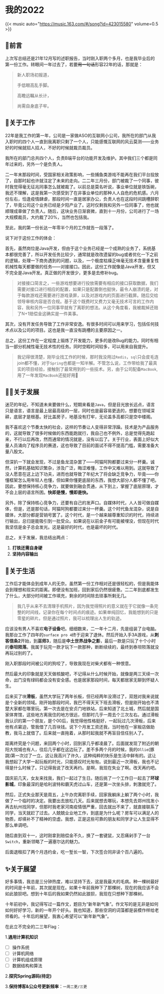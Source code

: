 # 我的2022


{{< music auto="https://music.163.com/#/song?id=423015580" volume=0.5 >}}

## 📖前言

上次写总结还是21年12月写的述职报告，当时刚入职两个多月，也是我毕业后的第一份工作。转眼间一年过去了，若要~~用一句话~~形容22年的话，那就是：

> 新人职场初报道，
>
> 手低眼高乱手脚。
>
> 高瞻远瞩从长计，
>
> 尚需自身底子牢。

## 💼关于工作

22年是我工作的第一年，公司是一家做ASO的互联网小公司，我所在的部门从我入职时的四个人一直到我离职只剩了一个人，只能感慨互联网的风云莫测——业务好的时候就招人招人，不好的时候就裁员裁员。

我所在的部门总共四个人，负责B端平台的功能开发及维护。其中我们三个都是同年过来的，另外一个是负责人。

二一年末那段时间，受国家相关政策影响，一些捕鱼类游戏不能再在我们平台投放了，自那时起也许就注定了未来的走向。二二年三月份，部门被裁了一个同事，彼时我觉得毫无征兆同事怎么就被裁了。以前总是莫名听说，事业单位就是铁饭碗，我还不理解，这是我第一次感受到了在非事业单位的那种人人自危的危机感。六月份左右，恰逢疫情肆虐，那段时间一直是居家办公，负责人也在这段时间跳槽辞职了，毕竟公司这个业务已经是夕阳产业了。这时仅剩我和另外一位同事了，他也就顺理成章做了负责人。随后，这块业务日渐衰微，直到十一月份，公司进行了一场大规模裁员，大约裁了20%，当然也包括我。

至此，我的第一份长达一年零半个月的工作就告一段落了。

说下对于这份工作的体会：

首先，虽然岗位是Java开发，但由于这个业务已经是一个成熟的业务了，系统基本都很完善了，所以开发任务比较少，通常就是改改遗留的bug或者优化一下之前的逻辑，处理一下商务遇到的问题，以及，一个极度枯燥乏味毫无技术含量重复性机械性每天都要做的任务——对接接口。因此，这份工作就像是Java开发，但又不完全是Java开发。真正做的开发很少，更多是去修补bug。

>对接接口简言之，一些游戏想要进行投放需要有相应的接口获取数据，我们需要对接口进行相应的配置，如果只是配置倒也挺快，最令人崩溃的是，对于每款游戏还需要进行游戏录屏，以及对游戏内的页面进行截屏。随后交给领导审核内容是否合规。基于这个既费时又费力又毫无技术可言的工作内容，我和另外一位同事早就有了离职的想法。从这个角度看，我被裁掉还赔了N+1赔偿金这确实是一件美事。

其次，没有开发任务导致了工作非常安逸。有很多时间可以用来学习，包括任何技术点以及公司的项目。这也是我一直没有跳槽的主要原因之一。

总之，这份工作在一定程度上锻炼了开发能力，更多的是改Bug的能力。同时有相当一部分机械性毫无技术性的任务。同时空暇时间较多，可以用来自我提升。

> 我记得很清楚，刚毕业找工作的时候，那时我没用过`Redis`，`sql`只会皮毛连join都不懂，对于`Spring`也都是一知半解。不管怎么说，工作带给我了最真实的项目经验，接触到了最常用到的一些技术。另，由于公司配备`MacBook`,用了一年发现`MacBook`还挺好用🤣

## 🧑‍💻关于发展

迷茫的年纪，不知道未来要做什么，短期来看是`Java`，但是目光放长远点，语言只是语言，语言是最上层最高级的一层，同时也是最容易更迭的，想要在领域深耕，底层才是根基。好比盖房子，地基没有打牢，无论盖多高都只是空中楼阁。

我不喜欢这个节奏太快的社会，这样的节奏让人变得非常浮躁。技术是为产品服务的，这就导致了很多时候做的东西能跑就行，我自己也不例外，总是觉得先跑起来，不行以后再改，然而通常的情况就是，没有以后了。关于行业，表面上好似大量人员涌向了程序员的赛道，这也导致了目前的面试不得不提高门槛，需要准备大量八股文。

但深扒一下就会发现，不过是鱼龙混杂罢了——阿猫阿狗都要过来分一杯羹。诚然，计算机基础知识繁杂，涉及广泛，晦涩难懂，工作中又难以用到。这就导致了没人愿意在这上边下功夫，进而也就导致了年纪大了将会缺乏竞争力，毕竟——你懂框架怎么用年轻人也懂，但如果你懂更底层的东西，我想大部分人都不懂了吧。因此，要想保持核心竞争力，就要做到融会贯通，从下到上，掌握了底层原理，才不会上层的语言所困。**快即是慢，慢即是快。**

另外，除了保持核心竞争力，还要有自己的发声口。自媒体时代，人人皆可做自媒体，但是，还是那句话，阿猫阿狗都要过来分一杯羹。这个时代鱼龙混杂，说是自媒体，大部分都是营销号罢了。这个时代，是一个越来越尊重知识的时代，持续进行输出，总归是能吸引到一批受众。如果说在以前金子有可能被埋没，但现在时代我坚信是金子总会发光。这是最好的时代，也是最坏的时代。

总之，关于发展，我总结出两点：

1. **打铁还需自身硬**
2. **坚持内容输出**



## 🏡关于生活

工作后才能体会到成年人的无奈。虽然第一份工作相对还是很轻松的，但是我能体会到理想和现实的距离。即便没有加班，回到家后仍然很疲惫。二二年到底都发生了什么，大部分时间被工作填充，剩余的时间除去琐事所剩无几。

> 我几乎从来不去清理手机照片，因为我觉得照片的意义就在于它就像一条完整的时间线，记录你在每个时间点的痕迹。如果单纯回忆，我能想到的只是零星的碎片。但是通过照片，我可以梳理出人生的轨迹。

应该没有男人不喜欢**电子设备**吧。细细数来，二一年十二月，先是组装了台电脑。我那台工作了四年的`surface pro 4`终于迎来了退休。然后开始入手3A游戏，从**刺客信条2**开始，到**巫师3**，随后是**中土世界战争之影**，最后一款是只玩了十个小时的**泰坦陨落**。我属于玩完一款才玩下一款那种，断断续续的，最终到泰坦陨落就没再玩过别的了。

刚入职那段时间被公司的狗咬了，导致我现在对柴犬都有一种恨意。

然后最大的印象就是天天做核酸吧，不记得从什么时候开始，就像是两三天续一次命，出门没有绿码都会没有安全感。也是居家那段时间，每天都居家无聊到怀疑人生。

后来买了块**滑板**，虽然大学玩了两年长板，但已经两年没滑过了，双翘对我来说就是个全新的领域。刚开始那段时间，我巴不得天天下班去滑板，但是刚开始也不清楚大家都在哪里玩。第一次去是在安贞门地铁站，后来知道了北土城，然后就是国家体育馆，这些地方离我住的地方很远，但那时几乎一周去个三次左右。通过滑板我认识的第一个朋友，是个00后，我觉得他性格挺好，一起玩过几次滑板，后来他有点窘迫，管我借了几百块钱。说下个月发工资还我，当时他在一家板店做助教，我马上就借了。后来就一直拖着，从那时起我就不再盲目信任别人了。

距离终究是个问题，来回两个小时，回到家几乎都凌晨了。后面就发现了附近的朝阳大悦城也有人，往后几乎都在这边玩了。差不多两个月的时候，我的`Ollie`(豚跳)第一次过了一立。这让我高兴了许久，这种纯粹的快乐是生活中鲜有的。这让我想起了大学一起玩板的时光，只能感叹时光匆匆。说到最近一次滑板，我也不记得是什么时候了。只记得我说了改天再约。是啊，我现在失业了啊。改天再约吧。

国庆前几天，女友来找我，我们一起过了生日。随后挑了一个工作日一起去了**环球影城**，印象最深的是哈利波特和霸天虎过山车，还是第一次坐头排，刺激就完了。

然后，正式失业那天是周五，上午办完离职手续，回家我躺床上躺了两个小时，我做了一个临时的决定。我要出去放松几天。后来就想去哪玩，本想先去郑州找发小再去杭州找同学，但那时我老家河南疫情很严重，回去就出不来了，就直接联系了同学，当天就赶了过去。人兢兢业业地工作，到底是为什么呢？房车可以满足人的物质，却填补不了精神的空虚。我想，正是这些可靠的朋友和同学才让人生显得不那么单调吧。

随后直到双十一，这时刚拿到赔偿金不久，换了一套键鼠，又忍痛剁手了一台`Switch`，重新领略了一遍塞尔达的魅力。

后面退租扣了两个月违约金，吃一堑长一智，下次签合同非读个百八遍的。

## ✨关于展望

好多事情，我总是三分钟热度，难以坚持下去，这是我最大的毛病。种一棵树最好的时间是十年前，其次就是现在。如果十年前我种下了那棵树，现在的我应该不会如此狼狈吧。想到十年后的我如果仍然如此狼狈，我现在只想种下那棵树。

十年前初中，我记得写过一篇作文，题目为“新年新气象”。作文写的是无非是如何如何好好学习，新的一年开个好头。我也知道，那些空洞的词藻都是装模作样给老师看的。十年后的展望，我衷心希望可以“新年新气象”。

在此立不完全的二三年Flag：

1.**通用计算机知识**

- [ ] 操作系统
- [ ] 计算机网络
- [ ] 计算机组成原理
- [ ] 数据结构和算法

2.**探究Spring源码(待定)**

3.**保持博客&公众号更新频率**：`一周二更/三更`


